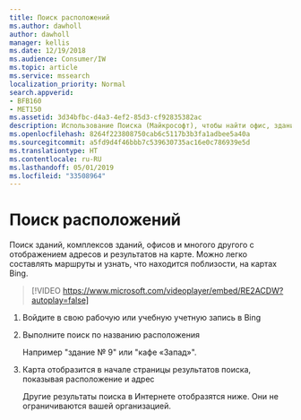 ```yaml
---
title: Поиск расположений
ms.author: dawholl
author: dawholl
manager: kellis
ms.date: 12/19/2018
ms.audience: Consumer/IW
ms.topic: article
ms.service: mssearch
localization_priority: Normal
search.appverid:
- BFB160
- MET150
ms.assetid: 3d34bfbc-d4a3-4ef2-85d3-cf92835382ac
description: Использование Поиска (Майкрософт), чтобы найти офис, здание и другие расположения рабочих мест, построить маршрут и т. д.
ms.openlocfilehash: 8264f223808750cab6c5117b3b3fa1adbee5a40a
ms.sourcegitcommit: a5fd9d4f46bbb7c539630735ac16e0c786939e5d
ms.translationtype: HT
ms.contentlocale: ru-RU
ms.lasthandoff: 05/01/2019
ms.locfileid: "33508964"
---
```

# <a name="find-locations"></a>Поиск расположений

Поиск зданий, комплексов зданий, офисов и многого другого с отображением адресов и результатов на карте. Можно легко составлять маршруты и узнать, что находится поблизости, на картах Bing.

> [!VIDEO https://www.microsoft.com/videoplayer/embed/RE2ACDW?autoplay=false]
  
1. Войдите в свою рабочую или учебную учетную запись в Bing
    
2. Выполните поиск по названию расположения
    
    Например "здание № 9" или "кафе «Запад»".
    
3. Карта отобразится в начале страницы результатов поиска, показывая расположение и адрес
    
    Другие результаты поиска в Интернете отобразятся ниже. Они не ограничиваются вашей организацией.

  

